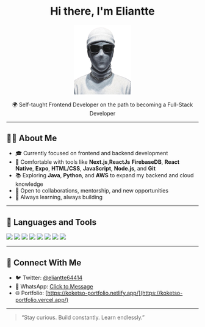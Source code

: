 <h1 align="center">Hi there, I'm Eliantte</h1>

<p align="center">
  <img src="https://github.com/3liantte/3liantte/blob/main/profile-pic.png?raw=true" width="150" alt="Profile image" />
</p>

<p align="center">🌍 Self-taught Frontend Developer on the path to becoming a Full-Stack Developer</p>

---

## 👨‍💻 About Me

- 🎓 Currently focused on frontend and backend development
- 🚀 Comfortable with tools like **Next.js**,**ReactJs** **FirebaseDB**, **React Native**, **Expo**, **HTML/CSS**, **JavaScript**, **Node.js**, and **Git**
- 📚 Exploring **Java**, **Python**, and **AWS** to expand my backend and cloud knowledge
- 🤝 Open to collaborations, mentorship, and new opportunities
- 🧠 Always learning, always building

---

## 🧰 Languages and Tools

<p>
  <img src="https://img.shields.io/badge/Next.js-000000?style=for-the-badge&logo=next.js&logoColor=white" />
  <img src="https://img.shields.io/badge/React_Native-20232A?style=for-the-badge&logo=react&logoColor=61DAFB" />
  <img src="https://img.shields.io/badge/Expo-000020?style=for-the-badge&logo=expo&logoColor=white" />
  <img src="https://img.shields.io/badge/HTML5-E34F26?style=for-the-badge&logo=html5&logoColor=white" />
  <img src="https://img.shields.io/badge/CSS3-1572B6?style=for-the-badge&logo=css3&logoColor=white" />
  <img src="https://img.shields.io/badge/JavaScript-F7DF1E?style=for-the-badge&logo=javascript&logoColor=black" />
  <img src="https://img.shields.io/badge/Node.js-339933?style=for-the-badge&logo=nodedotjs&logoColor=white" />
  <img src="https://img.shields.io/badge/Git-F05032?style=for-the-badge&logo=git&logoColor=white" />
</p>

---

## 🔗 Connect With Me

- 🐦 Twitter: [@eliantte64414](https://twitter.com/eliantte64414?s=21)
- 📱 WhatsApp: [Click to Message](https://wa.me/+27614091530) <!-- replace with your number -->
- 🌐 Portfolio: [https://koketso-portfolio.netlify.app/](https://koketso-portfolio.vercel.app/)

---

> “Stay curious. Build constantly. Learn endlessly.”

